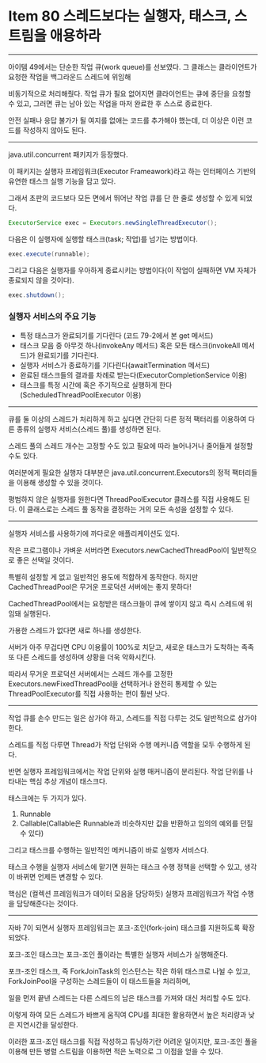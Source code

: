 # Item 80 스레드보다는 실행자, 태스크, 스트림을 애용하라

--------------------------------------------

아이템 49에서는 단순한 작업 큐(work queue)를 선보였다. 그 클래스는 클라이언트가 요청한 작업을 백그라운드 스레드에 위임해

비동기적으로 처리해줬다. 작업 큐가 필요 없어지면 클라이언트는 큐에 중단을 요청할 수 있고, 그러면 큐는 남아 있는 작업을 마저 완료한 후 스스로 종료한다. 

안전 실패나 응답 불가가 될 여지를 없애는 코드를 추가해야 했는데, 더 이상은 이런 코드를 작성하지 않아도 된다. 

<hr>

java.util.concurrent 패키지가 등장했다. 

이 패키지는 실행자 프레임워크(Executor Frameawork)라고 하는 인터페이스 기반의 유연한 태스크 실행 기능을 담고 있다. 

그래서 초판의 코드보다 모든 면에서 뛰어난 작업 큐를 단 한 줄로 생성할 수 있게 되었다. 

``` java
ExecutorService exec = Executors.newSingleThreadExecutor();
```

다음은 이 실행자에 실행할 태스크(task; 작업)를 넘기는 방법이다. 

``` java
exec.execute(runnable);
```
그리고 다음은 실행자를 우아하게 종료시키는 방법이다(이 작업이 실패하면 VM 자체가 종료되지 않을 것이다).

``` java
exec.shutdown();
```

### 실행자 서비스의 주요 기능
- 특정 태스크가 완료되기를 기다린다 (코드 79-2에서 본 get 메서드)
- 태스크 모음 중 아무것 하나(invokeAny 메서드) 혹은 모든 태스크(invokeAll 메서드)가 완료되기를 기다린다. 
- 실행자 서비스가 종료하기를 기다린다(awaitTermination 메서드)
- 완료된 태스크들의 결과를 차례로 받는다(ExecutorCompletionService 이용)
- 태스크를 특정 시간에 혹은 주기적으로 실행하게 한다(ScheduledThreadPoolExecutor 이용)

<hr>

큐를 둘 이상의 스레드가 처리하게 하고 싶다면 간단히 다른 정적 팩터리를 이용하여 다른 종류의 실행자 서비스(스레드 풀)를 생성하면 된다. 

스레드 풀의 스레드 개수는 고정할 수도 있고 필요에 따라 늘어나거나 줄어들게 설정할 수도 있다. 

여러분에게 필요한 실행자 대부분은 java.util.concurrent.Executors의 정적 팩터리들을 이용해 생성할 수 있을 것이다. 

평범하지 않은 실행자를 원한다면 ThreadPoolExecutor 클래스를 직접 사용해도 된다. 이 클래스로는 스레드 풀 동작을 결정하는 거의 모든 속성을 설정할 수 있다. 

<hr>

실행자 서비스를 사용하기에 까다로운 애플리케이션도 있다. 

작은 프로그램이나 가벼운 서버라면 Executors.newCachedThreadPool이 일반적으로 좋은 선택일 것이다. 

특별히 설정할 게 없고 일반적인 용도에 적합하게 동작한다. 하지만 CachedThreadPool은 무거운 프로덕션 서버에는 좋지 못하다!

CachedThreadPool에서는 요청받은 태스크들이 큐에 쌓이지 않고 즉시 스레드에 위임돼 실행된다. 

가용한 스레드가 없다면 새로 하나를 생성한다. 

서버가 아주 무겁다면 CPU 이용률이 100%로 치닫고, 새로운 태스크가 도착하는 족족 또 다른 스레드를 생성하며 상황을 더욱 악화시킨다. 

따라서 무거운 프로덕션 서버에서는 스레드 개수를 고정한 Executors.newFixedThreadPool을 선택하거나 완전히 통제할 수 있는 ThreadPoolExecutor를 직접 사용하는 편이 훨씬 낫다.

<hr>
작업 큐를 손수 만드는 일은 삼가야 하고, 스레드를 직접 다루는 것도 일반적으로 삼가야 한다. 

스레드를 직접 다루면 Thread가 작업 단위와 수행 메커니즘 역할을 모두 수행하게 된다. 

반면 실행자 프레임워크에서는 작업 단위와 실행 매커니즘이 분리된다. 작업 단위를 나타내는 핵심 추상 개념이 태스크다. 

태스크에는 두 가지가 있다. 
1. Runnable
2. Callable(Callable은 Runnable과 비슷하지만 값을 반환하고 임의의 예외를 던질 수 있다)

그리고 태스크를 수행하는 일반적인 메커니즘이 바로 실행자 서비스다. 

태스크 수행을 실행자 서비스에 맡기면 원하는 태스크 수행 정책을 선택할 수 있고, 생각이 바뀌면 언제든 변경할 수 있다. 

핵심은 (컬렉션 프레임워크가 데이터 모음을 담당하듯) 실행자 프레임워크가 작업 수행을 담당해준다는 것이다.

<hr>

자바 7이 되면서 실행자 프레임워크는 포크-조인(fork-join) 태스크를 지원하도록 확장되었다. 

포크-조인 태스크는 포크-조인 풀이라는 특별한 실행자 서비스가 실행해준다. 

포크-조인 태스크, 즉 ForkJoinTask의 인스턴스는 작은 하위 태스크로 나뉠 수 있고, ForkJoinPool을 구성하는 스레드들이 이 태스트들을 처리하며, 

일을 먼저 끝낸 스레드는 다른 스레드의 남은 태스크를 가져와 대신 처리할 수도 있다. 

이렇게 하여 모든 스레드가 바쁘게 움직여 CPU를 최대한 활용하면서 높은 처리량과 낮은 지연시간을 달성한다. 

이러한 포크-조인 태스크를 직접 작성하고 튜닝하기란 어려운 일이지만, 포크-조인 풀을 이용해 만든 병렬 스트림을 이용하면 적은 노력으로 그 이점을 얻을 수 있다. 

